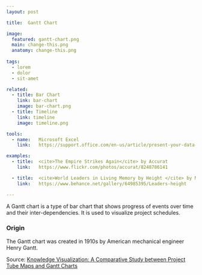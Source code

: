 ```yaml
---
layout: post

title:  Gantt Chart

image:
  featured: gantt-chart.png
  main: change-this.png
  anatomy: change-this.png
  
tags:
  - lorem
  - dolor
  - sit-amet

related:
  - title: Bar Chart
    link: bar-chart
    image: bar-chart.png
  - title: Timeline
    link: timeline
    image: timeline.png

tools:
  - name:   Microsoft Excel
    link:   https://support.office.com/en-us/article/present-your-data-in-a-gantt-chart-in-excel-f8910ab4-ceda-4521-8207-f0fb34d9e2b6

examples:
  - title:  <cite>The Empire Strikes Again</cite> by Accurat
    link:   https://www.flickr.com/photos/accurat/8248786141

  - title:  <cite>World Leaders in Living Memory by Height </cite> by Marcelo Duhalde
    link:   https://www.behance.net/gallery/64985395/Leaders-height

---
```

A Gantt chart is a type of bar chart that shows progress of events over time and their inter-dependencies. It is used to visualize project schedules.

### Origin
The Gantt chart was created in 1910s by American mechanical engineer Henry Gantt.

Source:
[Knowledge Visualization: A Comparative Study between Project Tube Maps and Gantt Charts](https://kar.kent.ac.uk/14324/)